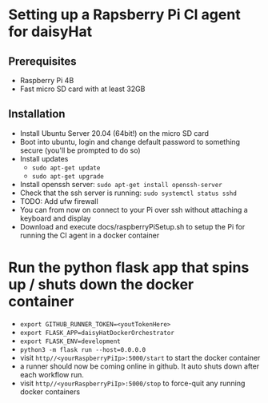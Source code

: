 # Setting up a Rapsberry Pi CI agent for daisyHat

## Prerequisites 

- Raspberry Pi 4B
- Fast micro SD card with at least 32GB

## Installation

- Install Ubuntu Server 20.04 (64bit!) on the micro SD card
- Boot into ubuntu, login and change default password to something secure (you'll be prompted to do so)
- Install updates
    - `sudo apt-get update`
    - `sudo apt-get upgrade`
- Install openssh server: `sudo apt-get install openssh-server`
- Check that the ssh server is running: `sudo systemctl status sshd`
- TODO: Add ufw firewall
- You can from now on connect to your Pi over ssh without attaching a keyboard and display
- Download and execute docs/raspberryPiSetup.sh to setup the Pi for running the CI agent in a docker container

# Run the python flask app that spins up / shuts down the docker container
- `export GITHUB_RUNNER_TOKEN=<youtTokenHere>`
- `export FLASK_APP=daisyHatDockerOrchestrator`
- `export FLASK_ENV=development`
- `python3 -m flask run --host=0.0.0.0`
- visit `http//<yourRaspberryPiIp>:5000/start` to start the docker container
- a runner should now be coming online in github. It auto shuts down after each workflow run.
- visit `http//<yourRaspberryPiIp>:5000/stop` to force-quit any running docker containers

